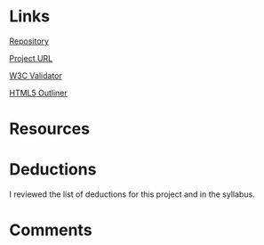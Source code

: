 # Links

[Repository](https://github.com/kellymarton/project_final3_marton_kelly)

[Project URL]()

[W3C Validator]()

[HTML5 Outliner]()

# Resources

# Deductions
I reviewed the list of deductions for this project and in the syllabus.

# Comments
